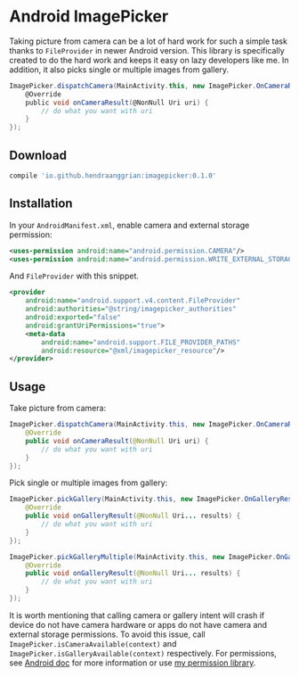 Android ImagePicker
===================

Taking picture from camera can be a lot of hard work for such a simple task thanks to `FileProvider` in newer Android version.
This library is specifically created to do the hard work and keeps it easy on lazy developers like me.
In addition, it also picks single or multiple images from gallery.

```gradle
ImagePicker.dispatchCamera(MainActivity.this, new ImagePicker.OnCameraResultListener() {
    @Override
    public void onCameraResult(@NonNull Uri uri) {
        // do what you want with uri
    }
});
```


Download
--------

```gradle
compile 'io.github.hendraanggrian:imagepicker:0.1.0'
```


Installation
------------

In your `AndroidManifest.xml`, enable camera and external storage permission:

```xml
<uses-permission android:name="android.permission.CAMERA"/>
<uses-permission android:name="android.permission.WRITE_EXTERNAL_STORAGE"/>
```

And `FileProvider` with this snippet.

```xml
<provider
    android:name="android.support.v4.content.FileProvider"
    android:authorities="@string/imagepicker_authorities"
    android:exported="false"
    android:grantUriPermissions="true">
    <meta-data
        android:name="android.support.FILE_PROVIDER_PATHS"
        android:resource="@xml/imagepicker_resource"/>
</provider>
```


Usage
-----

Take picture from camera:

```java
ImagePicker.dispatchCamera(MainActivity.this, new ImagePicker.OnCameraResultListener() {
    @Override
    public void onCameraResult(@NonNull Uri uri) {
        // do what you want with uri
    }
});
```

Pick single or multiple images from gallery:

```java
ImagePicker.pickGallery(MainActivity.this, new ImagePicker.OnGalleryResultListener() {
    @Override
    public void onGalleryResult(@NonNull Uri... results) {
        // do what you want with uri
    }
});

ImagePicker.pickGalleryMultiple(MainActivity.this, new ImagePicker.OnGalleryResultListener() {
    @Override
    public void onGalleryResult(@NonNull Uri... results) {
        // do what you want with uri
    }
});
```

It is worth mentioning that calling camera or gallery intent will crash if device do not have camera hardware or apps do not have camera and external storage permissions.
To avoid this issue, call `ImagePicker.isCameraAvailable(context)` and `ImagePicker.isGalleryAvailable(context)` respectively.
For permissions, see [Android doc](https://developer.android.com/training/permissions/requesting.html) for more information or use [my permission library](https://github.com/hendraanggrian/permission).